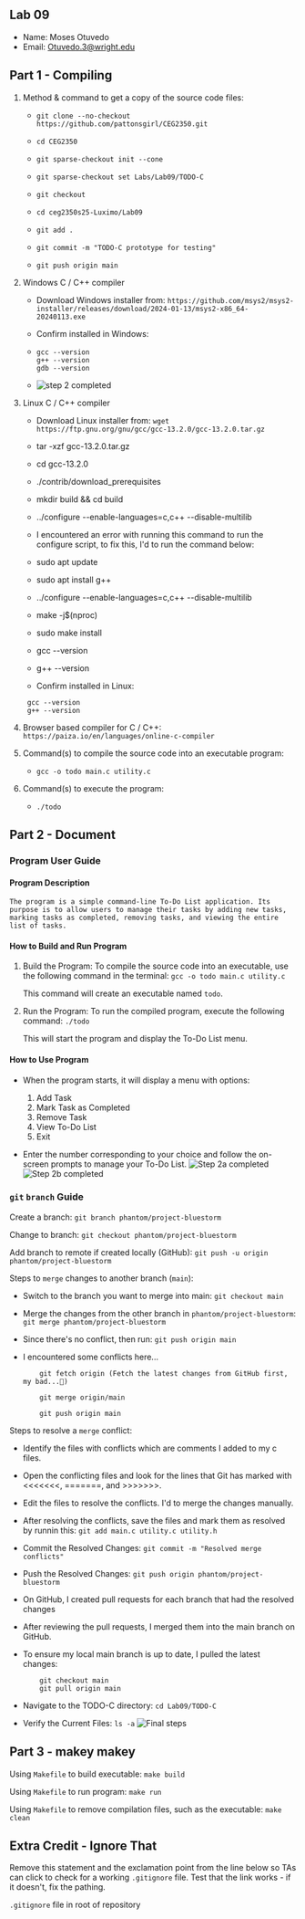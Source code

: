 ## Lab 09

- Name: Moses Otuvedo
- Email: Otuvedo.3@wright.edu

## Part 1 - Compiling

1. Method & command to get a copy of the source code files:
    -   `git clone --no-checkout https://github.com/pattonsgirl/CEG2350.git`

    -   `cd CEG2350`

    -   `git sparse-checkout init --cone`

    -   `git sparse-checkout set Labs/Lab09/TODO-C`

    -   `git checkout`

    -   `cd ceg2350s25-Luximo/Lab09`

    -   `git add .`

    -   `git commit -m "TODO-C prototype for testing"`

    -   `git push origin main`


2. Windows C / C++ compiler
   - Download Windows installer from: `https://github.com/msys2/msys2-installer/releases/download/2024-01-13/msys2-x86_64-20240113.exe`

   - Confirm installed in Windows: 
    -   ```
        gcc --version
        g++ --version
        gdb --version
        ```
    -   ![step 2 completed](image.png)


3. Linux C / C++ compiler
   - Download Linux installer from: `wget https://ftp.gnu.org/gnu/gcc/gcc-13.2.0/gcc-13.2.0.tar.gz`

   -    tar -xzf gcc-13.2.0.tar.gz
   -    cd gcc-13.2.0
   -    ./contrib/download_prerequisites
   -    mkdir build && cd build
   -   ../configure --enable-languages=c,c++ --disable-multilib
   -    I encountered an error with running this command to  run the configure script, to fix this, I'd to run the command below:
   -    sudo apt update
   -    sudo apt install g++
   -    ../configure --enable-languages=c,c++ --disable-multilib
   -    make -j$(nproc)
   -    sudo make install
   -    gcc --version
   -    g++ --version

   - Confirm installed in Linux: 
   ```
    gcc --version
    g++ --version

   ```
4. Browser based compiler for C / C++: `https://paiza.io/en/languages/online-c-compiler`
5. Command(s) to compile the source code into an executable program: 
    -   `gcc -o todo main.c utility.c`

6. Command(s) to execute the program:
    -   `./todo`

## Part 2 - Document

### Program User Guide

#### Program Description

    The program is a simple command-line To-Do List application. Its purpose is to allow users to manage their tasks by adding new tasks, marking tasks as completed, removing tasks, and viewing the entire list of tasks.


#### How to Build and Run Program
1.  Build the Program: To compile the source code into an executable, use the following command in the terminal:
    `gcc -o todo main.c utility.c`

    This command will create an executable named `todo`.

2.  Run the Program: To run the compiled program, execute the following command:
    `./todo`

    This will start the program and display the To-Do List menu.

#### How to Use Program
-   When the program starts, it will display a menu with options:
    1.  Add Task
    2.  Mark Task as Completed
    3.  Remove Task
    4.  View To-Do List
    5.  Exit

-   Enter the number corresponding to your choice and follow the on-screen prompts to manage your To-Do List.
![Step 2a completed](image-1.png)
![Step 2b completed](image-2.png)

### `git` `branch` Guide

Create a branch: `git branch phantom/project-bluestorm`

Change to branch: `git checkout phantom/project-bluestorm` 

Add branch to remote if created locally (GitHub): `git push -u origin phantom/project-bluestorm`

Steps to `merge` changes to another branch (`main`): 
-   Switch to the branch you want to merge into main:
        `git checkout main`

-   Merge the changes from the other branch in `phantom/project-bluestorm`:
        `git merge phantom/project-bluestorm`

-   Since there's no conflict, then run:
        `git push origin main`

-   I encountered some conflicts here...
    ```
        git fetch origin (Fetch the latest changes from GitHub first, my bad...🥲)

        git merge origin/main

        git push origin main
    ```

Steps to resolve a `merge` conflict: 

-   Identify the files with conflicts which are comments I added to my c files.

-   Open the conflicting files and look for the lines that Git has marked with <<<<<<<, =======, and >>>>>>>.

-   Edit the files to resolve the conflicts. I'd to merge the changes manually.

-   After resolving the conflicts, save the files and mark them as resolved by runnin this:
    `git add main.c utility.c utility.h`

-   Commit the Resolved Changes: 
    `git commit -m "Resolved merge conflicts"` 

-   Push the Resolved Changes:
    `git push origin phantom/project-bluestorm`

-   On GitHub, I created pull requests for each branch that had the resolved changes

-   After reviewing the pull requests, I merged them into the main branch on GitHub.

-   To ensure my local main branch is up to date, I pulled the latest changes:
    ```
        git checkout main
        git pull origin main

    ```

-   Navigate to the TODO-C directory:
    `cd Lab09/TODO-C`

-   Verify the Current Files:
    `ls -a`
![Final steps](image-3.png)


## Part 3 - makey makey

Using `Makefile` to build executable: `make build`

Using `Makefile` to run program: `make run`

Using `Makefile` to remove compilation files, such as the executable: `make clean`

## Extra Credit - Ignore That

Remove this statement and the exclamation point from the line below so TAs can click to check for a working `.gitignore` file.  Test that the link works - if it doesn't, fix the pathing.

`.gitignore` file in root of repository

